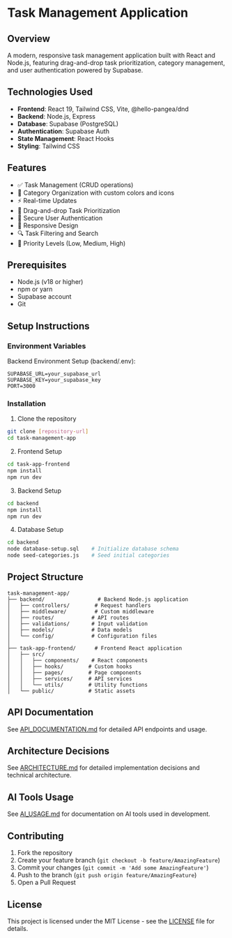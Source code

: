 # Task Management Application

## Overview
A modern, responsive task management application built with React and Node.js, featuring drag-and-drop task prioritization, category management, and user authentication powered by Supabase.

## Technologies Used
- **Frontend**: React 19, Tailwind CSS, Vite, @hello-pangea/dnd
- **Backend**: Node.js, Express
- **Database**: Supabase (PostgreSQL)
- **Authentication**: Supabase Auth
- **State Management**: React Hooks
- **Styling**: Tailwind CSS

## Features
- ✅ Task Management (CRUD operations)
- 🎨 Category Organization with custom colors and icons
- ⚡ Real-time Updates
- 🔄 Drag-and-drop Task Prioritization
- 🔐 Secure User Authentication
- 📱 Responsive Design
- 🔍 Task Filtering and Search
- 🎯 Priority Levels (Low, Medium, High)

## Prerequisites
- Node.js (v18 or higher)
- npm or yarn
- Supabase account
- Git

## Setup Instructions

### Environment Variables

Backend Environment Setup (backend/.env):
```env
SUPABASE_URL=your_supabase_url
SUPABASE_KEY=your_supabase_key
PORT=3000
```

### Installation

1. Clone the repository
```bash
git clone [repository-url]
cd task-management-app
```

2. Frontend Setup
```bash
cd task-app-frontend
npm install
npm run dev
```

3. Backend Setup
```bash
cd backend
npm install
npm run dev
```

4. Database Setup
```bash
cd backend
node database-setup.sql    # Initialize database schema
node seed-categories.js    # Seed initial categories
```

## Project Structure

```
task-management-app/
├── backend/                 # Backend Node.js application
│   ├── controllers/        # Request handlers
│   ├── middleware/         # Custom middleware
│   ├── routes/            # API routes
│   ├── validations/       # Input validation
│   ├── models/            # Data models
│   └── config/            # Configuration files
│
├── task-app-frontend/      # Frontend React application
│   ├── src/
│   │   ├── components/    # React components
│   │   ├── hooks/        # Custom hooks
│   │   ├── pages/        # Page components
│   │   ├── services/     # API services
│   │   └── utils/        # Utility functions
│   └── public/           # Static assets
```

## API Documentation
See [API_DOCUMENTATION.md](./API_DOCUMENTATION.md) for detailed API endpoints and usage.

## Architecture Decisions
See [ARCHITECTURE.md](./ARCHITECTURE.md) for detailed implementation decisions and technical architecture.

## AI Tools Usage
See [AI_USAGE.md](./AI_USAGE.md) for documentation on AI tools used in development.

## Contributing
1. Fork the repository
2. Create your feature branch (`git checkout -b feature/AmazingFeature`)
3. Commit your changes (`git commit -m 'Add some AmazingFeature'`)
4. Push to the branch (`git push origin feature/AmazingFeature`)
5. Open a Pull Request

## License
This project is licensed under the MIT License - see the [LICENSE](LICENSE) file for details.